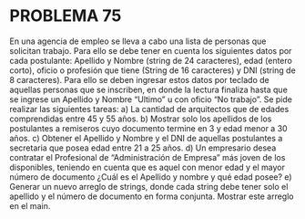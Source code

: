 # PROBLEMA 75

En una agencia de empleo se lleva a cabo una lista de personas que solicitan trabajo. Para ello 
se debe tener en cuenta los siguientes datos por cada postulante: Apellido y Nombre (string de 
24 caracteres), edad (entero corto), oficio o profesión que tiene (String de 16 caracteres)  y DNI 
(string de 8 caracteres). Para ello se deben ingresar estos datos por teclado de aquellas personas 
que se inscriben, en donde la lectura finaliza hasta que se ingrese un Apellido y Nombre “Ultimo” 
u con oficio “No trabajo”. Se pide realizar las siguientes tareas: 
a) La cantidad de arquitectos que de edades comprendidas entre 45 y 55 años. 
b) Mostrar solo los apellidos de los postulantes a remiseros cuyo documento termine en 3 y edad 
menor a 30 años. 
c) Obtener el Apellido y Nombre y el DNI de aquellas postulantes a  secretaria que posea edad 
entre 21 a 25 años. 
d) Un empresario desea contratar el Profesional de “Administración de Empresa” más joven de 
los disponibles, teniendo en cuenta que es aquel con menor edad y  el mayor número de 
documento ¿Cuál es el Apellido y nombre y  qué edad posee?
e) Generar un nuevo arreglo de strings, donde cada string debe tener solo el apellido y el número 
de documento en forma conjunta. Mostrar este arreglo en el main.